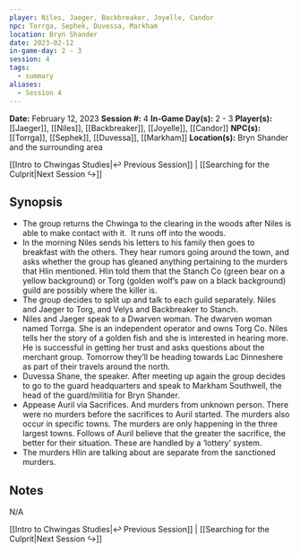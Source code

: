 ```yaml
---
player: Niles, Jaeger, Backbreaker, Joyelle, Candor
npc: Torrga, Sephek, Duvessa, Markham
location: Bryn Shander
date: 2023-02-12
in-game-day: 2 - 3
session: 4
tags:
  - summary
aliases:
  - Session 4
---
```


**Date:** February 12, 2023
**Session #:** 4
**In-Game Day(s):** 2 - 3
**Player(s):** [[Jaeger]], [[Niles]], [[Backbreaker]], [[Joyelle]], [[Candor]]
**NPC(s):** [[Torrga]], [[Sephek]], [[Duvessa]], [[Markham]]
**Location(s):** Bryn Shander and the surrounding area

[[Intro to Chwingas Studies|↩️ Previous Session]] | [[Searching for the Culprit|Next Session ↪️]]

## Synopsis
- The group returns the Chwinga to the clearing in the woods after Niles is able to make contact with it.  It runs off into the woods.
- In the morning Niles sends his letters to his family then goes to breakfast with the others. They hear rumors going around the town, and asks whether the group has gleaned anything pertaining to the murders that Hlin mentioned. Hlin told them that the Stanch Co (green bear on a yellow background) or Torg (golden wolf’s paw on a black background) guild are possibly where the killer is.
- The group decides to split up and talk to each guild separately. Niles and Jaeger to Torg, and Velys and Backbreaker to Stanch.
- Niles and Jaeger speak to a Dwarven woman. The dwarven woman named Torrga. She is an independent operator and owns Torg Co. Niles tells her the story of a golden fish and she is interested in hearing more. He is successful in getting her trust and asks questions about the merchant group. Tomorrow they’ll be heading towards Lac Dinneshere as part of their travels around the north.
- Duvessa Shane, the speaker. After meeting up again the group decides to go to the guard headquarters and speak to Markham Southwell, the head of the guard/militia for Bryn Shander.
- Appease Auril via Sacrifices. And murders from unknown person. There were no murders before the sacrifices to Auril started. The murders also occur in specific towns. The murders are only happening in the three largest towns. Follows of Auril believe that the greater the sacrifice, the better for their situation. These are handled by a ‘lottery’ system.
- The murders Hlin are talking about are separate from the sanctioned murders.

## Notes
N/A

[[Intro to Chwingas Studies|↩️ Previous Session]] | [[Searching for the Culprit|Next Session ↪️]]
